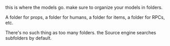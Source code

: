 this is where the models go. make sure to organize your models in folders.

A folder for props, a folder for humans, a folder for items, a folder for RPCs, etc.

There's no such thing as too many folders. the Source engine searches subfolders by default.
